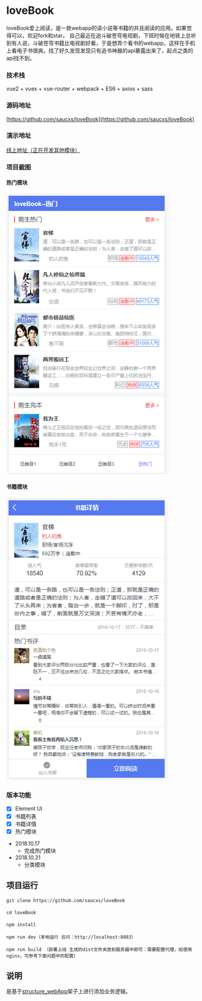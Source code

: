 # loveBook
loveBook爱上阅读，是一款webapp的读小说等书籍的并且阅读的应用。如果觉得可以，欢迎fork和star。
自己最近在追斗破苍穹电视剧，下班时候在地铁上总听到有人说，斗破苍穹书籍比电视剧好看，于是想弄个看书的webapp，这样在手机上看电子书很爽。找了好久发现发现只有追书神器的api暴露出来了，起点之类的api找不到。

### 技术栈
vue2 + vuex + vue-router + webpack + ES6 + axios + sass

### 源码地址
[https://github.com/saucxs/loveBook](https://github.com/saucxs/loveBook) 

### 演示地址
[线上地址（正在开发其他模块）](http://book.mwcxs.top) 

### 项目截图
#### 热门模块
![热门模块](./screenshot/photo2.png)
#### 书籍模块
![书籍模块](./screenshot/photo3.png)

### 版本功能
- [x] Element UI
- [x] 书籍列表
- [x] 书籍详情
- [x] 热门模块

+ 2018.10.17
   - 完成热门模块
+ 2018.10.21
    - 分类模块


## 项目运行

```   
git clone https://github.com/saucxs/loveBook

cd loveBook

npm install

npm run dev（本地运行 访问：http://localhost:8083）

npm run build （部署上线 生成的dist文件夹放到服务器中即可：需要配置代理，如使用nginx，可参考下面问题中的配置）

```

## 说明 
是基于[structure_webApp](https://github.com/saucxs/structure_webApp)架子上进行添加业务逻辑。

